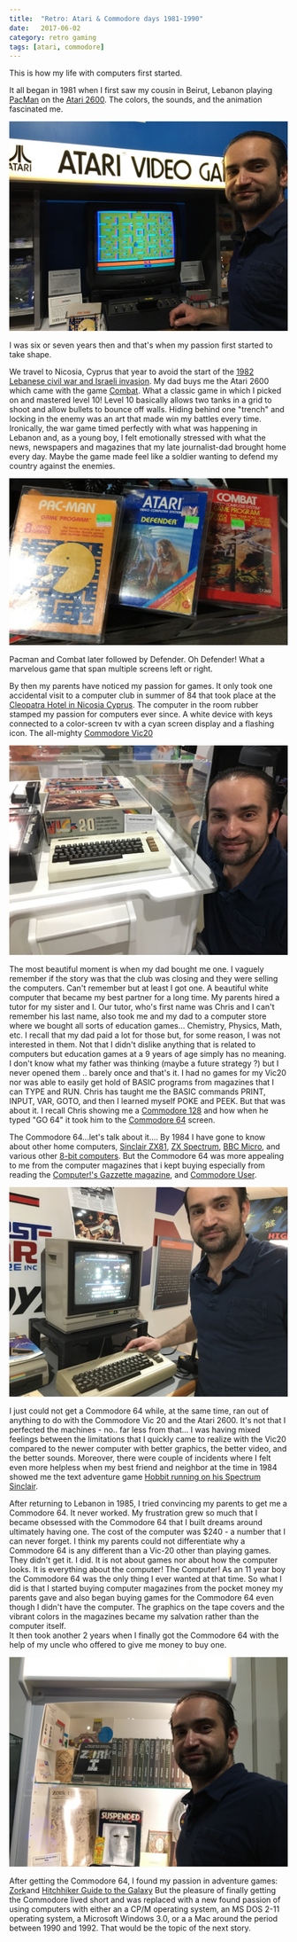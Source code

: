 ```yaml
---
title:  "Retro: Atari & Commodore days 1981-1990"
date:   2017-06-02
category: retro gaming 
tags: [atari, commodore]
---
```


This is how my life with computers first started.

It all began in 1981 when I first saw my cousin in Beirut, Lebanon playing [PacMan](https://en.wikipedia.org/wiki/Pac-Man)
on the [Atari 2600](https://en.wikipedia.org/wiki/Atari_2600). The colors, the sounds, and the animation fascinated me.

![Tarek next to Atari game at National Video Game Museum](/assets/images/retro/atari-pacman.jpg)

I was six or seven years then and that's when my passion first started to take shape.

We travel to Nicosia, Cyprus that year to avoid the start of the [1982 Lebanese civil war and Israeli invasion](https://en.wikipedia.org/wiki/1982_Lebanon_War). My dad buys me the Atari 2600 which came with the game [Combat](https://en.wikipedia.org/wiki/Combat_(1977_video_game)).
What a classic game in which I picked on and mastered level 10! Level 10 basically allows two tanks in a grid to shoot and allow bullets to bounce off walls. Hiding behind one "trench" and locking in the enemy was an art that made win my battles every time.
Ironically, the war game timed perfectly with what was happening in Lebanon and, as a young boy, I felt emotionally stressed with what the news, newspapers and magazines that my late journalist-dad brought home every day. Maybe the game made feel like a soldier wanting to defend my country against the enemies.

![Atari games that weighs gold to a young kid at the same](/assets/images/retro/atarigames.jpg)

Pacman and Combat later followed by Defender. Oh Defender! What a marvelous game that span multiple screens left or right.

By then my parents have noticed my passion for games. It only took one accidental visit to a computer club in summer of 84
that took place at the [Cleopatra Hotel in Nicosia Cyprus](http://www.cleopatra.com.cy/cleopatra/). The computer in the
room rubber stamped my passion for computers ever since. A white device with keys connected to a color-screen
tv with a cyan screen display and a flashing icon. The all-mighty [Commodore Vic20](https://en.wikipedia.org/wiki/Commodore_VIC-20)

![Tarek and Vic20](/assets/images/retro/vic20.jpg)

The most beautiful moment is when my dad bought me one. I vaguely remember if the story was that the club was closing
and they were selling the computers. Can't remember but at least I got one. A beautiful white computer that became
my best partner for a long time.  My parents hired a tutor for my sister and I. Our tutor, who's first name was Chris
and I can't remember his last name, also took  me and my dad to a computer store where we bought all sorts of education
games... Chemistry, Physics, Math, etc. I recall that my dad paid a lot for those but, for some reason, I was not interested
in them. Not that I didn't dislike anything that is related to computers but education games at a 9 years of age simply has no meaning.
I don't know what my father was thinking (maybe a future strategy ?) but I never opened them .. barely once and that's it.  I had no games
for my Vic20 nor was able to easily get hold of BASIC programs from magazines that I can TYPE and RUN.  Chris has taught
me the BASIC commands PRINT, INPUT, VAR, GOTO, and then I learned myself POKE and PEEK. But that was about it.
I recall Chris showing me a [Commodore 128](https://en.wikipedia.org/wiki/Commodore_128) and how when he typed "GO 64"
it took him to the [Commodore 64](https://en.wikipedia.org/wiki/Commodore_64) screen.

The Commodore 64...let's talk about it.... By 1984 I have gone to know about other home computers, [Sinclair ZX81](https://en.wikipedia.org/wiki/ZX81),
[ZX Spectrum](https://en.wikipedia.org/wiki/ZX_Spectrum), [BBC Micro](https://en.wikipedia.org/wiki/BBC_Micro), and
various other [8-bit computers](https://en.wikipedia.org/wiki/8-bit). But the Commodore 64 was more appealing to me from the computer magazines
that i kept buying especially from reading the [Computer!'s Gazzette magazine](https://archive.org/details/compute-gazette), and
[Commodore User](https://en.wikipedia.org/wiki/Commodore_User).

![Tarek and C64](/assets/images/retro/c64.jpg)

I just could not get a Commodore 64 while, at the same time, ran out of anything to do with the Commodore Vic 20 and the Atari 2600.
It's not that I perfected the machines - no.. far less from that... I was having mixed feelings between the limitations
that I quickly came to realize with the Vic20 compared to the newer computer with better graphics, the better video, and the better sounds.
Moreover, there were couple of incidents where I felt even more helpless when my best friend and neighbor at the time in 1984
showed me the text adventure game [Hobbit running on his Spectrum Sinclair](https://en.wikipedia.org/wiki/The_Hobbit_(1982_video_game)).

After returning to Lebanon in 1985, I tried convincing my parents to get me a Commodore 64. It never worked. My frustration
grew so much that I became obsessed with the Commodore 64 that I built dreams around ultimately having one. The cost of the computer was $240 - a number
that I can never forget. I think my parents could not differentiate why a Commodore 64 is any different than a Vic-20 other than playing games. They didn't get it.
I did. It is not about games nor about how the computer looks. It is everything about the computer! The Computer!
As an 11 year boy the Commodore 64 was the only thing I ever wanted at that time. So what I did is that I started buying
computer magazines from the pocket money my parents gave and also began buying games for the Commodore 64 even though I didn't have the computer.
The graphics on the tape covers and the vibrant colors in the magazines became my salvation rather than the computer itself.  
It then took another 2 years when I finally got the Commodore 64 with the help of my uncle who offered to give me money to buy one.

![Tarek and Zork](/assets/images/retro/zork.jpg) 

After getting the Commodore 64, I found my passion in adventure games: [Zork](https://en.wikipedia.org/wiki/Zork)and [Hitchhiker Guide to the Galaxy](https://en.wikipedia.org/wiki/The_Hitchhiker's_Guide_to_the_Galaxy_(video_game))
But the pleasure of finally getting the Commodore lived short and was replaced with a new found passion of using computers with either an
a CP/M operating system, an MS DOS 2-11 operating system, a Microsoft Windows 3.0, or a a Mac around the period between
1990 and 1992. That would be the topic of the next story.

